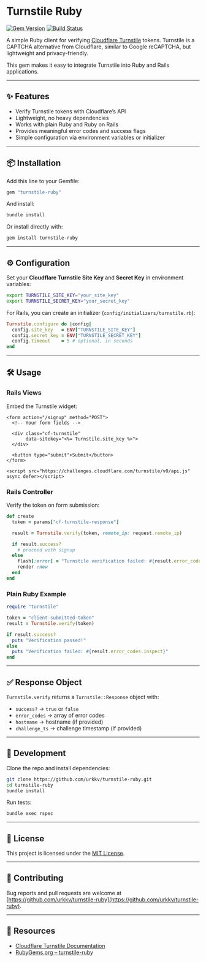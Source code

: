 # Turnstile Ruby

[![Gem Version](https://badge.fury.io/rb/turnstile-ruby.svg)](https://badge.fury.io/rb/turnstile-ruby)
[![Build Status](https://github.com/urkkv/turnstile-ruby/actions/workflows/test.yml/badge.svg)](https://github.com/urkkv/turnstile-ruby/actions)

A simple Ruby client for verifying [Cloudflare Turnstile](https://developers.cloudflare.com/turnstile/) tokens.
Turnstile is a CAPTCHA alternative from Cloudflare, similar to Google reCAPTCHA, but lightweight and privacy-friendly.

This gem makes it easy to integrate Turnstile into Ruby and Rails applications.

---

## ✨ Features

- Verify Turnstile tokens with Cloudflare’s API
- Lightweight, no heavy dependencies
- Works with plain Ruby and Ruby on Rails
- Provides meaningful error codes and success flags
- Simple configuration via environment variables or initializer

---

## 📦 Installation

Add this line to your Gemfile:

```ruby
gem "turnstile-ruby"
```

And install:

```bash
bundle install
```

Or install directly with:

```bash
gem install turnstile-ruby
```

---

## ⚙️ Configuration

Set your **Cloudflare Turnstile Site Key** and **Secret Key** in environment variables:

```bash
export TURNSTILE_SITE_KEY="your_site_key"
export TURNSTILE_SECRET_KEY="your_secret_key"
```

For Rails, you can create an initializer (`config/initializers/turnstile.rb`):

```ruby
Turnstile.configure do |config|
  config.site_key   = ENV["TURNSTILE_SITE_KEY"]
  config.secret_key = ENV["TURNSTILE_SECRET_KEY"]
  config.timeout    = 5 # optional, in seconds
end
```

---

## 🛠 Usage

### Rails Views

Embed the Turnstile widget:

```erb
<form action="/signup" method="POST">
  <!-- Your form fields -->

  <div class="cf-turnstile"
       data-sitekey="<%= Turnstile.site_key %>">
  </div>

  <button type="submit">Submit</button>
</form>

<script src="https://challenges.cloudflare.com/turnstile/v0/api.js" async defer></script>
```

### Rails Controller

Verify the token on form submission:

```ruby
def create
  token = params["cf-turnstile-response"]

  result = Turnstile.verify(token, remote_ip: request.remote_ip)

  if result.success?
    # proceed with signup
  else
    flash[:error] = "Turnstile verification failed: #{result.error_codes.join(", ")}"
    render :new
  end
end
```

### Plain Ruby Example

```ruby
require "turnstile"

token = "client-submitted-token"
result = Turnstile.verify(token)

if result.success?
  puts "Verification passed!"
else
  puts "Verification failed: #{result.error_codes.inspect}"
end
```

---

## ✅ Response Object

`Turnstile.verify` returns a `Turnstile::Response` object with:

- `success?` → `true` or `false`  
- `error_codes` → array of error codes  
- `hostname` → hostname (if provided)  
- `challenge_ts` → challenge timestamp (if provided)  

---

## 🚀 Development

Clone the repo and install dependencies:

```bash
git clone https://github.com/urkkv/turnstile-ruby.git
cd turnstile-ruby
bundle install
```

Run tests:

```bash
bundle exec rspec
```

---

## 📜 License

This project is licensed under the [MIT License](LICENSE).

---

## 🙌 Contributing

Bug reports and pull requests are welcome at  
[https://github.com/urkkv/turnstile-ruby](https://github.com/urkkv/turnstile-ruby).

---

## 🔗 Resources

- [Cloudflare Turnstile Documentation](https://developers.cloudflare.com/turnstile/)  
- [RubyGems.org – turnstile-ruby](https://rubygems.org/gems/turnstile-ruby)  
